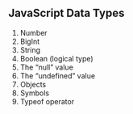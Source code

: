 ## JavaScript Data Types

1. Number
2. BigInt
3. String
4. Boolean (logical type)
5. The “null” value
6. The “undefined” value
7. Objects
8. Symbols
9. Typeof operator



